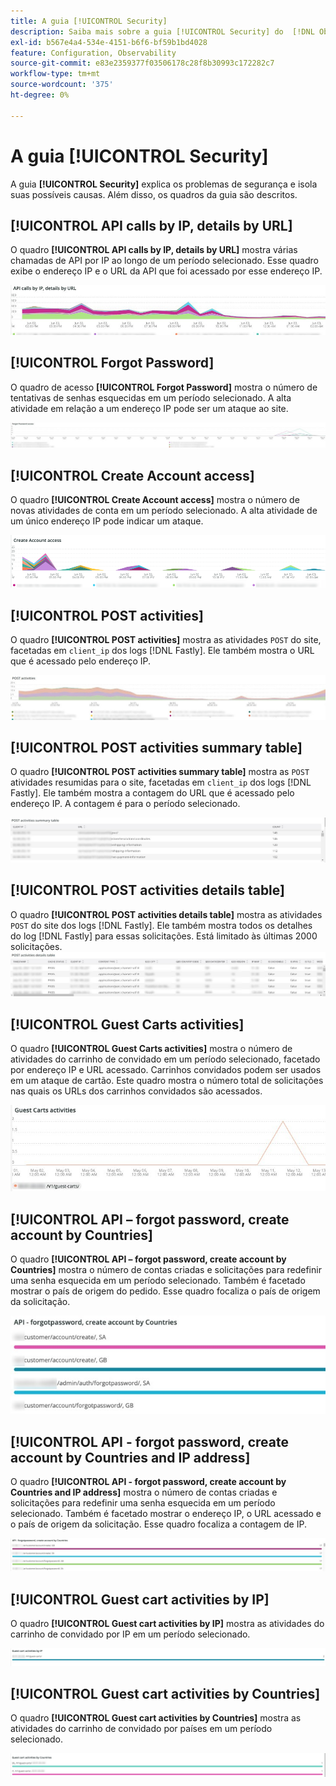 ```yaml
---
title: A guia [!UICONTROL Security]
description: Saiba mais sobre a guia [!UICONTROL Security] do  [!DNL Observation for Adobe Commerce].
exl-id: b567e4a4-534e-4151-b6f6-bf59b1bd4028
feature: Configuration, Observability
source-git-commit: e83e2359377f03506178c28f8b30993c172282c7
workflow-type: tm+mt
source-wordcount: '375'
ht-degree: 0%

---
```


# A guia [!UICONTROL Security]

A guia **[!UICONTROL Security]** explica os problemas de segurança e isola suas possíveis causas. Além disso, os quadros da guia são descritos.

## [!UICONTROL API calls by IP, details by URL]

O quadro **[!UICONTROL API calls by IP, details by URL]** mostra várias chamadas de API por IP ao longo de um período selecionado. Esse quadro exibe o endereço IP e o URL da API que foi acessado por esse endereço IP.

![Chamadas de API por IP](../../assets/tools/observation-for-adobe-commerce/calls-by-ip.jpg)

## [!UICONTROL Forgot Password]

O quadro de acesso **[!UICONTROL Forgot Password]** mostra o número de tentativas de senhas esquecidas em um período selecionado. A alta atividade em relação a um endereço IP pode ser um ataque ao site.

![Esqueceu a senha](../../assets/tools/observation-for-adobe-commerce/forgot-password.jpg)

## [!UICONTROL Create Account access]

O quadro **[!UICONTROL Create Account access]** mostra o número de novas atividades de conta em um período selecionado. A alta atividade de um único endereço IP pode indicar um ataque.

![criar-acesso-conta](../../assets/tools/observation-for-adobe-commerce/create-account-access.png)

## [!UICONTROL POST activities]

O quadro **[!UICONTROL POST activities]** mostra as atividades `POST` do site, facetadas em `client_ip` dos logs [!DNL Fastly]. Ele também mostra o URL que é acessado pelo endereço IP.

![POST-atividades](../../assets/tools/observation-for-adobe-commerce/POST-activities.jpg)

## [!UICONTROL POST activities summary table]

O quadro **[!UICONTROL POST activities summary table]** mostra as `POST` atividades resumidas para o site, facetadas em `client_ip` dos logs [!DNL Fastly]. Ele também mostra a contagem do URL que é acessado pelo endereço IP. A contagem é para o período selecionado.

![resumo-atividades-POST](../../assets/tools/observation-for-adobe-commerce/POST-activities-summary.jpg)

## [!UICONTROL POST activities details table]

O quadro **[!UICONTROL POST activities details table]** mostra as atividades `POST` do site dos logs [!DNL Fastly]. Ele também mostra todos os detalhes do log [!DNL Fastly] para essas solicitações. Está limitado às últimas 2000 solicitações.
![POST-activities-details](../../assets/tools/observation-for-adobe-commerce/POST-activities-details.jpg)

## [!UICONTROL Guest Carts activities]

O quadro **[!UICONTROL Guest Carts activities]** mostra o número de atividades do carrinho de convidado em um período selecionado, facetado por endereço IP e URL acessado. Carrinhos convidados podem ser usados em um ataque de cartão. Este quadro mostra o número total de solicitações nas quais os URLs dos carrinhos convidados são acessados.

![atividades-carrinhos-convidados](../../assets/tools/observation-for-adobe-commerce/guest-carts-activities.jpg)

## [!UICONTROL API – forgot password, create account by Countries]

O quadro **[!UICONTROL API – forgot password, create account by Countries]** mostra o número de contas criadas e solicitações para redefinir uma senha esquecida em um período selecionado. Também é facetado mostrar o país de origem do pedido. Esse quadro focaliza o país de origem da solicitação.

![países-esquecidos-api](../../assets/tools/observation-for-adobe-commerce/api-forgot-countries.jpg)

## [!UICONTROL API - forgot password, create account by Countries and IP address]

O quadro **[!UICONTROL API - forgot password, create account by Countries and IP address]** mostra o número de contas criadas e solicitações para redefinir uma senha esquecida em um período selecionado. Também é facetado mostrar o endereço IP, o URL acessado e o país de origem da solicitação. Esse quadro focaliza a contagem de IP.

![api-esqueci-países-ip](../../assets/tools/observation-for-adobe-commerce/api-forgot-countries-ip.png)

## [!UICONTROL Guest cart activities by IP]

O quadro **[!UICONTROL Guest cart activities by IP]** mostra as atividades do carrinho de convidado por IP em um período selecionado.

![carrinho de convidados-ip](../../assets/tools/observation-for-adobe-commerce/guest-cart-ip.png)

## [!UICONTROL Guest cart activities by Countries]

O quadro **[!UICONTROL Guest cart activities by Countries]** mostra as atividades do carrinho de convidado por países em um período selecionado.

![país-carrinho-convidado](../../assets/tools/observation-for-adobe-commerce/guest-cart-country.png)
